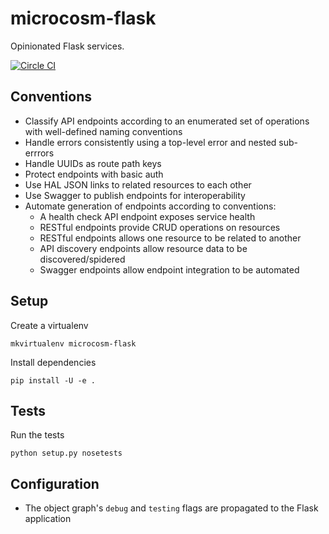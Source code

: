 # microcosm-flask

Opinionated Flask services.

[![Circle CI](https://circleci.com/gh/globality-corp/microcosm-flask/tree/develop.svg?style=svg)](https://circleci.com/gh/globality-corp/microcosm-flask/tree/develop)


## Conventions

 - Classify API endpoints according to an enumerated set of operations with well-defined naming conventions
 - Handle errors consistently using a top-level error and nested sub-errrors
 - Handle UUIDs as route path keys
 - Protect endpoints with basic auth
 - Use HAL JSON links to related resources to each other
 - Use Swagger to publish endpoints for interoperability
 - Automate generation of endpoints according to conventions:
    - A health check API endpoint exposes service health
    - RESTful endpoints provide CRUD operations on resources
    - RESTful endpoints allows one resource to be related to another
    - API discovery endpoints allow resource data to be discovered/spidered
    - Swagger endpoints allow endpoint integration to be automated

## Setup

Create a virtualenv

```
mkvirtualenv microcosm-flask
```

Install dependencies

```
pip install -U -e .
```

## Tests

Run the tests

```
python setup.py nosetests
```


## Configuration

 - The object graph's `debug` and `testing` flags are propagated to the Flask application
